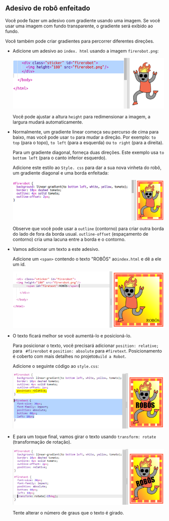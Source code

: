 ## Adesivo de robô enfeitado

Você pode fazer um adesivo com gradiente usando uma imagem. Se você usar uma imagem com fundo transparente, o gradiente será exibido ao fundo.

Você também pode criar gradientes para percorrer diferentes direções.

+ Adicione um adesivo ao `index. html` usando a imagem `firerobot.png`:
    
    ![screenshot](images/stickers-fire-html.png)
    
    Você pode ajustar a altura `height` para redimensionar a imagem, a largura mudará automaticamente.

+ Normalmente, um gradiente linear começa seu percurso de cima para baixo, mas você pode usar `to` para mudar a direção. Por exemplo: `to top` (para o topo), `to left` (para a esquerda) ou `to right` (para a direita).
    
    Para um gradiente diagonal, forneça duas direções. Este exemplo usa `to bottom left` (para o canto inferior esquerdo).
    
    Adicione este estilo ao `Style. css` para dar a sua nova vinheta do robô, um gradiente diagonal e uma borda enfeitada:
    
    ![screenshot](images/stickers-fire-gradient.png)
    
    Observe que você pode usar a `outline` (contorno) para criar outra borda do lado de fora da borda usual. `outline-offset` (espaçamento de contorno) cria uma lacuna entre a borda e o contorno.

+ Vamos adicionar um texto a este adesivo.
    
    Adicione um `<span>` contendo o texto "ROBÔS" ao` index.html ` e dê a ele um id.
    
    ![screenshot](images/stickers-fire-span.png)

+ O texto ficará melhor se você aumentá-lo e posicioná-lo.
    
    Para posicionar o texto, você precisará adicionar ` position: relative; ` para ` #firerobot` e `position: absolute` para ` #firetext `. Posicionamento é coberto com mais detalhes no projeto` Build a Robot `.
    
    Adicione o seguinte código ao ` style.css `:
    
    ![screenshot](images/stickers-fire-text-style.png)

+ E para um toque final, vamos girar o texto usando `transform: rotate` (transformação de rotação).
    
    ![screenshot](images/stickers-fire-rotate.png)
    
    Tente alterar o número de graus que o texto é girado.